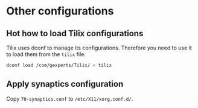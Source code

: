 # Other configurations

## Hot how to load Tilix configurations

Tilix uses dconf to manage its configurations. Therefore you need to use it to load them
from the `tilix` file:

```bash
dconf load /com/gexperts/Tilix/ < tilix
```

## Apply synaptics configuration

Copy `70-synaptics.conf` to `/etc/X11/xorg.conf.d/`.

